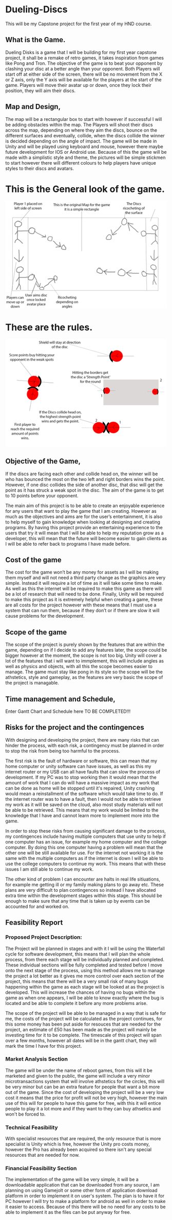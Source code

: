 # Dueling-Discs
This will be my Capstone project for the first year of my HND course.

## What is the Game.

Dueling Disks is a game that I will be building for my first year capstone project, it shall be a remake of retro games, it takes inspiration from games like Pong and Tron.  The objective of the game is to beat your opponent by clashing your disc at a better angle than your opponent.
Both Players will start off at either side of the screen, there will be no movement from the X or Z axis, only the Y axis will be available for the players at the start of the game. Players will move their avatar up or down, once they lock their position, they will aim their discs. 

## Map and Design,

The map will be a rectangular box to start with however if successful I will be adding obstacles within the map. 
The Players will shoot their discs across the map, depending on where they aim the discs, bounce on the different surfaces and eventually, collide, when the discs collide the winner is decided depending on the angle of impact.
The game will be made in Unity and will be played using keyboard and mouse, however there maybe future development for IOS or Android use. Because of this the game will be made with a simplistic style and theme, the pictures will be simple stickmen to start however there will different colours to help players have unique styles to their discs and avatars.

# This is the General look of the game.

![concept](https://github.com/LukeShead/Dueling-Discs/blob/master/Concept%20art.jpg)

# These are the rules.

![2nd concept](https://github.com/LukeShead/Dueling-Discs/blob/master/Concept%20art%202.jpg)


## Objective of the Game,

If the discs are facing each other and collide head on, the winner will be who has bounced the most on the two left and right borders wins the point. However, if one disc collides the side of another disc, that disc will get the point as it has struck a weak spot in the disc. The aim of the game is to get to 10 points before your opponent. 

The main aim of this project is to be able to create an enjoyable experience for any users that want to play the game that I am creating. However as much as the objectives and aims are for the user’s entertainment, it is also to help myself to gain knowledge when looking at designing and creating programs. By having this project provide an entertaining experience to the users that try it will mean that I will be able to help my reputation grow as a developer, this will mean that the future will become easier to gain clients as I will be able to refer back to programs I have made before. 

## Cost of the game

The cost for the game won’t be any money for assets as I will be making them myself and will not need a third party change as the graphics are very simple. Instead it will require a lot of time as it will take some time to make. As well as this the internet will be required to make this game as there will be a lot of research that will need to be done. Finally, Unity will be required to make this project as it is extremely helpful when creating a game, these are all costs for the project however with these means that I must use a system that can run them, because if they don’t or if there are slow it will cause problems for the development.

## Scope of the game

The scope of the project is purely shown by the features that are within the game, depending on if I decide to add any features later, the scope could be bigger however at the moment, the scope is not too big. Unity will cover a lot of the features that i will want to immplement, this will include angles as well as physics and objects, with all this the scope becomes easier to manage. The game must stay like pong in its style so the scope will be the athstetics, style and gameplay, as the features are very basic the scope of the project is managable.


## Time management and Schedule,

Enter Gantt Chart and Schedule here  TO BE COMPLETED!!!

## Risks for the project and the contingences

With designing and developing the project, there are many risks that can hinder the process, with each risk, a contingency must be planned in order to stop the risk from being too harmful to the process.

The first risk is the fault of hardware or software, this can mean that my home computer or unity software can have issues, as well as this my internet router or my USB can all have faults that can slow the process of development. If my PC was to stop working then it would mean that the amount of work that I can do will have a massive impact as my work that can be done as home will be stopped until it's repaired, Unity crashing would mean a reinstallment of the software which would take time to do. If the internet router was to have a fault, then I would not be able to retrieve my work as it will be saved on the cloud, also most study materials will not be able to be retrieved. This means that my work would be limited to the knowledge that I have and cannot learn more to implement more into the game.

In order to stop these risks from causing significant damage to the process, my contingences include having multiple computers that use unity to help if one computer has an issue, for example my home computer and the college computer. By doing this one computer having a problem will mean that the other one will be still available for use. For the internet not working it is the same with the multiple computers as if the internet is down I will be able to use the college computers to continue my work. This means that with these issues I am still able to continue my work. 

The other kind of problem I can encounter are halts in real life sitiuations, for example me getting ill or my family making plans to go away etc. These plans are very difficult to plan contingences so instead I have allocated extra time within the development stages within this stage. This should be enough to make sure that any time that is taken up by events can be accounted for and worked on.


## Feasibility Report

### Proposed Project Description:

The Project will be planned in stages and with it I will be using the Waterfall cycle for software development, this means that I will plan the whole process, from there each stage will be individually planned and completed. These individual sections will be fully completed and tested before I move onto the next stage of the process, using this method allows me to manage the project a lot better as it gives me more control over each section of the project, this means that there will be a very small risk of many bugs happening within the game as each stage will be looked at as the project is developed. This will increase the chances of having no bugs within the game as when one appears, I will be able to know exactly where the bug is located and be able to complete it before any more problems arise. 

The scope of the project will be able to be managed in a way that is safe for me, the costs of the project will be calculated as the project continues, for this some money has been put aside for resouces that are needed for the project, an estimate of £50 has been made as the project will mainly be investing time for it to be complete. The timescale of this project will span over a few months, however all dates will be in the gantt chart, they will mark the time I have for this project.

### Market Analysis Section

The game will be under the name of reboot games, from this will it be marketed and given to the public, the game will include a very minor microtransactions system that will involve athstetics for the circles, this will be very minor but can be an extra feature for people that want a bit more out of the game. Since the cost of developing the project will be a very low cost it means that the price for profit will not be very high, however the main use of this will for people to have this game for free, with this it will entice people to play it a lot more and if they want to they can buy athsetics and won't be forced to.

### Technical Feasibility

With specialist resources that are required, the only resource that is more specialist is Unity which is free, however the Unity pro costs money, however the Pro has already been acquired so there isn't any special resources that are needed for now.

### Financial Feasibility Section

The implementation of the game will be very simple, it will be a downloadable application that can be downloaded from any source, I am planning on using Gamejolt or some other form of application download platform in order to implement it on user's system. The plan is to have it for PC however I will try to make a platform for android as well in order to make it easier to access. Because of this there will be no need for any costs to be able to implement it as the files can be put anyway for free.




